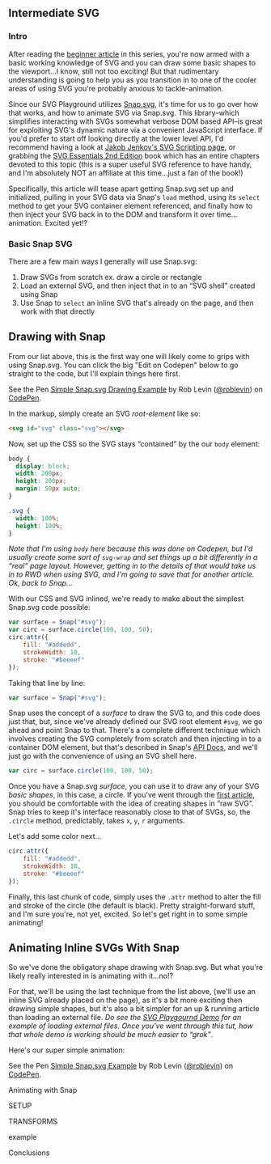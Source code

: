 ## Intermediate SVG

### Intro

After reading the [beginner article](svg-for-beginners.html) in this series, you're now armed with a basic working knowledge of SVG and you can draw some basic shapes to the viewport...I know, still not too exciting! But that rudimentary understanding is going to help you as you transition in to one of the cooler areas of using SVG you're probably anxious to tackle-animation.

Since our SVG Playground utilizes [Snap.svg](http://snapsvg.io/), it's time for us to go over how that works, and how to animate SVG via Snap.svg. This library–which simplifies interacting with SVGs somewhat verbose DOM based API–is great for exploiting SVG's dynamic nature via a convenient JavaScript interface. If you'd prefer to start off looking directly at the lower level API, I'd recommend having a look at [Jakob Jenkov's SVG Scripting page](http://tutorials.jenkov.com/svg/scripting.html), or grabbing the [SVG Essentials 2nd Edition](http://shop.oreilly.com/product/0636920032335.do) book which has an entire chapters devoted to this topic (this is a super useful SVG reference to have handy, and I'm absolutely NOT an affiliate at this time…just a fan of the book!)

Specifically, this article will tease apart getting Snap.svg set up and initialized, pulling in your SVG data via Snap's `load` method, using its `select` method to get your SVG container element referenced, and finally how to then inject your SVG back in to the DOM and transform it over time…animation. Excited yet!?


### Basic Snap SVG

There are a few main ways I generally will use Snap.svg:
1. Draw SVGs from scratch ex. draw a circle or rectangle
1. Load an external SVG, and then inject that in to an &ldquo;SVG shell&rdquo; created using Snap
1. Use Snap to `select` an inline SVG that's already on the page, and then work with that directly

## Drawing with Snap

From our list above, this is the first way one will likely come to grips with using Snap.svg. You can click the big "Edit on Codepen" below to go straight to the code, but I'll explain things here first.

<p data-height="268" data-theme-id="0" data-slug-hash="OPBQmd" data-default-tab="result" data-user="roblevin" class='codepen'>See the Pen <a href='http://codepen.io/roblevin/pen/OPBQmd/'>Simple Snap.svg Drawing Example</a> by Rob Levin (<a href='http://codepen.io/roblevin'>@roblevin</a>) on <a href='http://codepen.io'>CodePen</a>.</p>
<script async src="//assets.codepen.io/assets/embed/ei.js"></script>

In the markup, simply create an SVG *root-element* like so:
```html
<svg id="svg" class="svg"></svg>
```
Now, set up the CSS so the SVG stays &ldquo;contained&rdquo; by the our `body` element:

```css
body {
  display: block;
  width: 200px;
  height: 200px;
  margin: 50px auto;
}

.svg {
  width: 100%;
  height: 100%;
}
```

*Note that I'm using `body` here because this was done on Codepen, but I'd usually create some sort of `svg-wrap` and set things up a bit differently in a &ldquo;real&rdquo; page layout. However, getting in to the details of that would take us in to RWD when using SVG, and I'm going to save that for another article. Ok, back to Snap…*

With our CSS and SVG inlined, we're ready to make about the simplest Snap.svg code possible:

```javascript
var surface = Snap("#svg");
var circ = surface.circle(100, 100, 50);
circ.attr({
    fill: "#addedd",
    strokeWidth: 10,
    stroke: "#beeeef"
});
```


Taking that line by line:

```javascript
var surface = Snap("#svg");
```

Snap uses the concept of a *surface* to draw the SVG to, and this code does just that, but, since we've already defined our SVG root element `#svg`, we go ahead and point Snap to that. There's a complete different technique which involves creating the SVG completely from scratch and then injecting in to a container DOM element, but that's described in Snap's [API Docs](http://snapsvg.io/docs/), and we'll just go with the convenience of using an SVG shell here.

```javascript
var circ = surface.circle(100, 100, 50);
```

Once you have a Snap.svg *surface*, you can use it to draw any of your SVG *basic shapes*, in this case, a circle. If you've went through the [first article](svg-for-beginners.html), you should be comfortable with the idea of creating shapes in &ldquo;raw SVG&rdquo;. Snap tries to keep it's interface reasonably close to that of SVGs, so, the `.circle` method, predictably, takes `x`, `y`, `r` arguments.

Let's add some color next…

```javascript
circ.attr({
    fill: "#addedd",
    strokeWidth: 10,
    stroke: "#beeeef"
});
```

Finally, this last chunk of code, simply uses the `.attr` method to alter the fill and stroke of the circle (the default is black). Pretty straight-forward stuff, and I'm sure you're, not yet, excited. So let's get right in to some simple animating!

## Animating Inline SVGs With Snap

So we've done the obligatory shape drawing with Snap.svg. But what you're likely really interested in is animating with it...no!?

For that, we'll be using the last technique from the list above, (we'll use an inline SVG already placed on the page), as it's a bit more exciting then drawing simple shapes, but it's also a bit simpler for an up &amp; running article than loading an external file. *Do see the [SVG Playgournd Demo](demo/svg.html) for an example of loading external files. Once you've went through this tut, how that whole demo is working should be much easier to &ldquo;grok&rdquo;*.


Here's our super simple animation:

<p data-height="268" data-theme-id="0" data-slug-hash="KwGvjj" data-default-tab="result" data-user="roblevin" class='codepen'>See the Pen <a href='http://codepen.io/roblevin/pen/KwGvjj/'>Simple Snap.svg Example</a> by Rob Levin (<a href='http://codepen.io/roblevin'>@roblevin</a>) on <a href='http://codepen.io'>CodePen</a>.</p>
<script async src="//assets.codepen.io/assets/embed/ei.js">
</script>

Animating with Snap

  SETUP

  TRANSFORMS

example

Conclusions